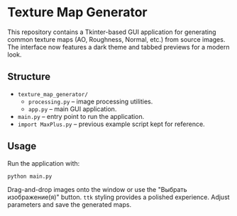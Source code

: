 # Texture Map Generator

This repository contains a Tkinter-based GUI application for generating common texture maps (AO, Roughness, Normal, etc.) from source images. The interface now features a dark theme and tabbed previews for a modern look.

## Structure

- `texture_map_generator/`
  - `processing.py` – image processing utilities.
  - `app.py` – main GUI application.
- `main.py` – entry point to run the application.
- `import MaxPlus.py` – previous example script kept for reference.

## Usage

Run the application with:

```bash
python main.py
```

Drag-and-drop images onto the window or use the "Выбрать изображение(я)" button. `ttk` styling provides a polished experience. Adjust parameters and save the generated maps.